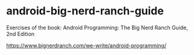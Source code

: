# android-big-nerd-ranch-guide
Exercises of the book: Android Programming: The Big Nerd Ranch Guide, 2nd Edition

https://www.bignerdranch.com/we-write/android-programming/

